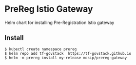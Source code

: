# PreReg Istio Gateway

Helm chart for installing Pre-Registration Istio gateway

## Install
```console
$ kubectl create namespace prereg
$ helm repo add tf-govstack  https://tf-govstack.github.io
$ helm -n prereg install my-release mosip/prereg-gateway
```

